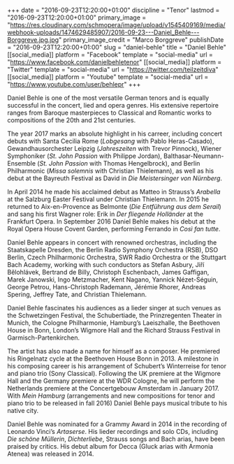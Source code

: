 +++
date = "2016-09-23T12:20:00+01:00"
discipline = "Tenor"
lastmod = "2016-09-23T12:20:00+01:00"
primary_image = "https://res.cloudinary.com/schmopera/image/upload/v1545409169/media/webhook-uploads/1474629485907/2016-09-23---Daniel_Behle---Borggreve.jpg.jpg"
primary_image_credit = "Marco Borggreve"
publishDate = "2016-09-23T12:20:00+01:00"
slug = "daniel-behle"
title = "Daniel Behle"
[[social_media]]
platform = "Facebook"
template = "social-media"
url = "https://www.facebook.com/danielbehletenor"
[[social_media]]
platform = "Twitter"
template = "social-media"
url = "https://twitter.com/teilzeitdiva"
[[social_media]]
platform = "Youtube"
template = "social-media"
url = "https://www.youtube.com/user/behlepr"
+++

Daniel Behle is one of the most versatile German tenors and is equally successful in the concert, lied and opera genres. His extensive repertoire ranges from Baroque masterpieces to Classical and Romantic works to compositions of the 20th and 21st centuries.

The year 2017 marks an absolute highlight in his carreer, including concert debuts with Santa Cecilia Rome (*Lobgesang* with Pablo Heras-Casado), Gewandhausorchester Leipzig (*Jahreszeiten* with Trevor Pinnock), Wiener Symphoniker (*St. John Passion* with Philippe Jordan), Balthasar-Neumann-Ensemble (*St. John Passion* with Thomas Hengelbrock), and Berlin Philharmonic (*Missa solemnis* with Christian Thielemann), as well as his debut at the Bayreuth Festival as David in *Die Meistersinger von Nürnberg*.

In April 2014 he made his acclaimed debut as Matteo in Strauss’s *Arabella* at the Salzburg Easter Festival under Christian Thielemann. In 2015 he returned to Aix-en-Provence as Belmonte (*Die Entführung aus dem Serail*) and sang his first Wagner role: Erik in *Der fliegende Holländer* at the Frankfurt Opera. In September 2016 Daniel Behle makes his debut at the Royal Opera House Covent Garden, performing Ferrando in *Così fan tutte*.

Daniel Behle appears in concert with renowned orchestras, including the Staatskapelle Dresden, the Berlin Radio Symphony Orchestra (RSB), DSO Berlin, Czech Philharmonic Orchestra, SWR Radio Orchestra or the Stuttgart Bach Academy, working with such conductors as Stefan Asbury, Jiří Bělohlávek, Bertrand de Billy, Christoph Eschenbach, James Gaffigan, Marek Janowski, Ingo Metzmacher, Kent Nagano, Yannick Nézet-Séguin, George Petrou, Hans-Christoph Rademann, Jérémie Rhorer, Andreas Spering, Jeffrey Tate, and Christian Thielemann.

Daniel Behle fascinates his audiences as a lieder singer at such venues as the Schwetzingen Festival, the Schubertiade, the Prinzregenten Theater in Munich, the Cologne Philharmonie, Hamburg’s Laeiszhalle, the Beethoven House in Bonn, London’s Wigmore Hall and the Richard Strauss Festival in Garmisch-Partenkirchen.

The artist has also made a name for himself as a composer. He premiered his Ringelnatz cycle at the Beethoven House Bonn in 2013. A milestone in his composing career is his arrangement of Schubert’s Winterreise for tenor and piano trio (Sony Classical). Following the UK premiere at the Wigmore Hall and the Germany premiere at the WDR Cologne, he will perform the Netherlands premiere at the Concertgebouw Amsterdam in January 2017. With *Mein Hamburg* (arrangements and new compositions for tenor and piano trio to be released in fall 2016) Daniel Behle pays musical tribute to his native city.

Daniel Behle was nominated for a Grammy Award in 2014 in the recording of Leonardo Vinci’s *Artaserse*. His lieder recordings and solo CDs, including *Die schöne Müllerin*, *Dichterliebe*, Strauss songs and Bach arias, have been praised by critics. His debut album for Decca (Gluck arias with Armonia Atenea) was released in 2014.
